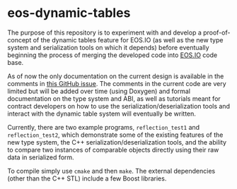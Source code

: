 # eos-dynamic-tables
The purpose of this repository is to experiment with and develop a proof-of-concept of the dynamic tables feature for EOS.IO
(as well as the new type system and serialization tools on which it depends) before eventually beginning the process of 
merging the developed code into [EOS.IO](https://github.com/EOSIO/eos) code base.

As of now the only documentation on the current design is available in the comments in [this GitHub issue](https://github.com/EOSIO/eos/issues/354).
The comments in the current code are very limited but will be added over time (using Doxygen) and formal documentation on the type system and ABI,
as well as tutorials meant for contract developers on how to use the serialization/deserialization tools and interact with the dynamic table system will eventually be written.

Currently, there are two example programs, `reflection_test1` and `reflection_test2`, which demonstrate some of the existing features of the new type system, 
the C++ serialization/deserialization tools, and the ability to compare two instances of comparable objects directly using their raw data in serialized form.

To compile simply use `cmake` and then `make`. The external dependencies (other than the C++ STL) include a few Boost libraries.

